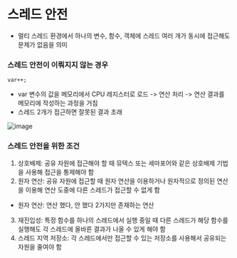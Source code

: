 # 스레드 안전
- 멀티 스레드 환경에서 하나의 변수, 함수, 객체에 스레드 여러 개가 동시에 접근해도 문제가 없음을 의미

### 스레드 안전이 이뤄지지 않는 경우
```
var++;
```
- var 변수의 값을 메모리에서 CPU 레지스터로 로드 -> 연산 처리 -> 연산 결과를 메모리에 작성하는 과정을 거침
- 스레드 2개가 접근하면 잘못된 결과 초래

![image](https://github.com/wonhyuna/CS_study/assets/68580694/0c7dcb5d-8ed4-4ad7-8221-f91edf1d433d)
<br>

### 스레드 안전을 위한 조건
1. 상호배제: 공유 자원에 접근해야 할 때 뮤텍스 또는 세마포어와 같은 상호배제 기법을 사용해 접근을 통제해야 함
2. 원자 연산: 공유 자원에 접근할 때 원자 연산을 이용하거나 원자적으로 정의된 연산을 이용해 연산 도중에 다른 스레드가 접근할 수 없게 함
- 원자 연산: 연산 했다, 안 했다 2가지만 존재하는 연산
3. 재진입성: 특정 함수를 하나의 스레드에서 실행 중일 때 다른 스레드가 해당 함수를 실행해도 각 스레드에 올바른 결과가 나올 수 있게 해야 함
4. 스레드 지역 저장소: 각 스레드에서만 접근할 수 있는 저장소를 사용해서 공유되는 자원을 줄여야 함
